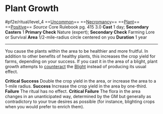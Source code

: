 # Plant Growth
#pf2e/ritual/level_4
==[Uncommon](Uncommon.md)== ==[Necromancy](Necromancy.md)== ==[Plant](Plant.md)== ==[Positive](Positive.md)==
*Source* Core Rulebook pg. 415 3.0
**Cast** 1 day; **Secondary Casters** 1
**Primary Check** Nature (expert); **Secondary Check** Farming Lore or Survival
**Area** 1/2-mile-radius circle centered on you
**Duration** 1 year

---
You cause the plants within the area to be healthier and more fruitful. In addition to other benefits of healthy plants, this increases the crop yield for farms, depending on your success. If you cast it in the area of a blight, plant growth attempts to [counteract](Counteracting.md) the [Blight](Blight.md) instead of producing its usual effect.

**Critical Success** Double the crop yield in the area, or increase the area to a 1-mile radius.
**Success** Increase the crop yield in the area by one-third.
**Failure** The ritual has no effect.
**Critical Failure** The flora in the area changes in an unanticipated way, determined by the GM but generally as contradictory to your true desires as possible (for instance, blighting crops when you would prefer to enrich them).